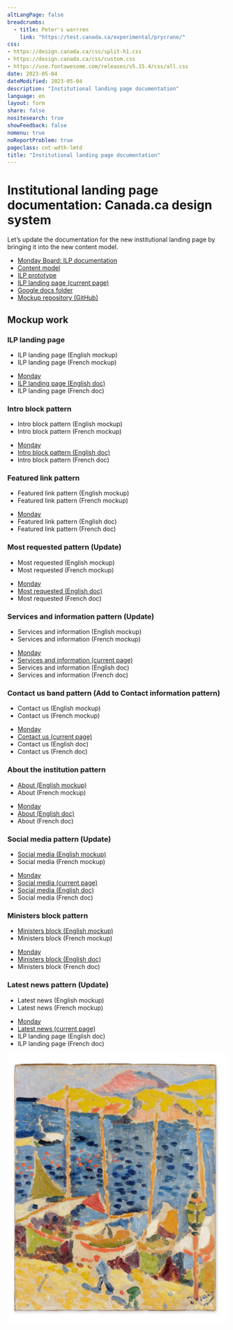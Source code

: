 ```yaml
---
altLangPage: false
breadcrumbs:
  - title: Peter's warrren
    link: "https://test.canada.ca/experimental/prycrane/"
css:
- https://design.canada.ca/css/split-h1.css
- https://design.canada.ca/css/custom.css
- https://use.fontawesome.com/releases/v5.15.4/css/all.css
date: 2023-05-04
dateModified: 2023-05-04
description: "Institutional landing page documentation"
language: en
layout: form
share: false
nositesearch: true
showFeedback: false
nomenu: true
noReportProblem: true
pageclass: cnt-wdth-lmtd
title: "Institutional landing page documentation"
---
```

<h1 property="name" id="wb-cont" dir="ltr"><span class="stacked"><span>Institutional landing page documentation</span>: <span>Canada.ca design system</span></span></h1>
<div class="row">
  <div class="col-md-8">
    <p>Let’s update the documentation for the new institutional landing page by bringing it into the new content model.</p>
    <ul>
      <li><a href="https://scma-dto.monday.com/boards/2632043469/pulses/2824139090">Monday Board: ILP documentation</a></li>
      <li><a href="https://docs.google.com/document/d/1L1TgppZW6Nl5vR8mGZYGuD2MiBUomzvW4qMBaMnYIBk/edit#heading=h.cgqy08psd8f0">Content model</a></li>
      <li><a href="https://test.canada.ca/experimental/design-system/coded-layout/institutional_landing_page_guidance-code-only.html">ILP prototype</a></li>
      <li><a href="https://design.canada.ca/mandatory-templates/institutional-profile-pages.html">ILP landing page (current page)</a></li>
      <li><a href="https://drive.google.com/drive/folders/1imYr-oeVzKcw3QXJCrJG0aCjR9w4KB-s">Google docs folder</a></li>
      <li><a href="https://github.com/gc-proto/experimental/tree/master/ilp">Mockup repository (GitHub)</a></li>
    </ul>
    <h2 class="mrgn-tp-lg">Mockup work</h2>
    <h3 class="h4">ILP landing page</h3>
    <ul>
      <li>ILP landing page (English mockup)</li>
      <li>ILP landing page (French mockup)</li>
    </ul>
    <div class="row">
      <div class="well mrgn-tp-lg col-md-8">
        <ul class="fa-ul">
          <li><span class="fa-li"><span class="far fa-circle"></span></span><a href="https://scma-dto.monday.com/boards/2632043469/pulses/4410681640">Monday</a></li>
          <li><span class="fa-li"><span class="fab fa-google-drive"></span></span><a href="https://docs.google.com/document/d/11v-AeuqxdtnkXNgycpp814fc3BfyQHxI2TpSCNgYtlY">ILP landing page (English doc)</a></li>
          <li><span class="fa-li"><span class="fab fa-google-drive"></span></span>ILP landing page (French doc)</li>
        </ul>
      </div>
    </div>
    <h3 class="h4">Intro block pattern</h3>
    <ul>
      <li>Intro block pattern (English mockup)</li>
      <li>Intro block pattern (French mockup)</li>
    </ul>
    <div class="row">
      <div class="well mrgn-tp-lg col-md-8">
        <ul class="fa-ul">
          <li><span class="fa-li"><span class="far fa-circle"></span></span><a href="https://scma-dto.monday.com/boards/2632043469/pulses/4410683568">Monday</a></li>
          <li><span class="fa-li"><span class="fab fa-google-drive"></span></span><a href="https://docs.google.com/document/d/1yak8fX5wSUmD5oP0z5EW4SHGGUQbDSIVYAiuqX0jPX8">Intro block pattern (English doc)</a></li>
          <li><span class="fa-li"><span class="fab fa-google-drive"></span></span>Intro block pattern (French doc)</li>
        </ul>
      </div>
    </div>
    <h3 class="h4">Featured link pattern</h3>
    <ul>
      <li>Featured link pattern (English mockup)</li>
      <li>Featured link pattern (French mockup)</li>
    </ul>
    <div class="row">
      <div class="well mrgn-tp-lg col-md-8">
        <ul class="fa-ul">
          <li><span class="fa-li"><span class="far fa-circle"></span></span><a href="https://scma-dto.monday.com/boards/2632043469/pulses/4410685426">Monday</a></li>
          <li><span class="fa-li"><span class="fab fa-google-drive"></span></span>Featured link pattern (English doc)</li>
          <li><span class="fa-li"><span class="fab fa-google-drive"></span></span>Featured link pattern (French doc)</li>
        </ul>
      </div>
    </div>
    <h3 class="h4">Most requested pattern (Update)</h3>
    <ul>
      <li>Most requested (English mockup)</li>
      <li>Most requested (French mockup)</li>
    </ul>
    <div class="row">
      <div class="well mrgn-tp-lg col-md-8">
        <ul class="fa-ul">
          <li><span class="fa-li"><span class="far fa-circle"></span></span><a href="https://scma-dto.monday.com/boards/2632043469/pulses/4410687939">Monday</a></li>
          <li><span class="fa-li"><span class="fab fa-google-drive"></span></span><a href="https://docs.google.com/document/d/1F7ddC9DBPp5YRqYNDGywuHt3_TckZmOAVTowi-g32fA/edit?usp=sharing">Most requested (English doc)</a></li>
          <li><span class="fa-li"><span class="fab fa-google-drive"></span></span>Most requested (French doc)</li>
        </ul>
      </div>
    </div>
    <h3 class="h4">Services and information pattern  (Update)</h3>
    <ul>
      <li>Services and information (English mockup)</li>
      <li>Services and information (French mockup)</li>
    </ul>
    <div class="row">
      <div class="well mrgn-tp-lg col-md-8">
        <ul class="fa-ul">
          <li><span class="fa-li"><span class="far fa-circle"></span></span><a href="https://scma-dto.monday.com/boards/2632043469/pulses/4410690487">Monday</a></li>
          <li><span class="fa-li"><span class="fab fa-canadian-maple-leaf"></span></span><a href="https://design.canada.ca/common-design-patterns/services-information.html">Services and information (current page)</a></li>
          <li><span class="fa-li"><span class="fab fa-google-drive"></span></span>Services and information (English doc)</li>
          <li><span class="fa-li"><span class="fab fa-google-drive"></span></span>Services and information (French doc)</li>
        </ul>
      </div>
    </div>
    <h3 class="h4">Contact us band pattern (Add to Contact information pattern)</h3>
    <ul>
      <li>Contact us (English mockup)</li>
      <li>Contact us (French mockup)</li>
    </ul>
    <div class="row">
      <div class="well mrgn-tp-lg col-md-8">
        <ul class="fa-ul">
          <li><span class="fa-li"><span class="far fa-circle"></span></span><a href="https://scma-dto.monday.com/boards/2632043469/pulses/4410694176">Monday</a></li>
          <li><span class="fa-li"><span class="fab fa-canadian-maple-leaf"></span></span><a href="https://design.canada.ca/common-design-patterns/contact-information.html">Contact us (current page)</a></li>
          <li><span class="fa-li"><span class="fab fa-google-drive"></span></span>Contact us (English doc)</li>
          <li><span class="fa-li"><span class="fab fa-google-drive"></span></span>Contact us (French doc)</li>
        </ul>
      </div>
    </div>
    <h3 class="h4">About the institution pattern</h3>
    <ul>
      <li><a href="institutional_landing_page_about.html">About (English mockup)</a></li>
      <li>About (French mockup)</li>
    </ul>
    <div class="row">
      <div class="well mrgn-tp-lg col-md-8">
        <ul class="fa-ul">
          <li><span class="fa-li"><span class="far fa-circle"></span></span><a href="https://scma-dto.monday.com/boards/2632043469/pulses/4410695507">Monday</a></li>
          <li><span class="fa-li"><span class="fab fa-google-drive"></span></span><a href="https://docs.google.com/document/d/1sMeI9mnkKTo9oVFwjSdpmn8RbmrJlLGfv_3Iqyf8Luw/edit">About (English doc)</a></li>
          <li><span class="fa-li"><span class="fab fa-google-drive"></span></span>About (French doc)</li>
        </ul>
      </div>
    </div>
    <h3 class="h4">Social media pattern (Update)</h3>
    <ul>
      <li><a href="social-media-channels.html">Social media (English mockup)</a></li>
      <li>Social media (French mockup)</li>
    </ul>
    <div class="row">
      <div class="well mrgn-tp-lg col-md-8">
        <ul class="fa-ul">
          <li><span class="fa-li"><span class="far fa-circle"></span></span><a href="https://scma-dto.monday.com/boards/2632043469/pulses/4411350957">Monday</a></li>
          <li><span class="fa-li"><span class="fab fa-canadian-maple-leaf"></span></span><a href="https://design.canada.ca/common-design-patterns/social-media-channels.html">Social media (current page)</a></li>
          <li><span class="fa-li"><span class="fab fa-google-drive"></span></span><a href="https://docs.google.com/document/d/1FIqn8UemmJgG5_JMBOmZo5LXGv1vIoocgOHOF6ROAzw">Social media (English doc)</a></li>
          <li><span class="fa-li"><span class="fab fa-google-drive"></span></span>Social media (French doc)</li>
        </ul>
      </div>
    </div>
    <h3 class="h4">Ministers block pattern</h3>
    <ul>
      <li><a href="ministers-block.html">Ministers block (English mockup)</a></li>
      <li>Ministers block (French mockup)</li>
    </ul>
    <div class="row">
      <div class="well mrgn-tp-lg col-md-8">
        <ul class="fa-ul">
          <li><span class="fa-li"><span class="far fa-circle"></span></span><a href="https://scma-dto.monday.com/boards/2632043469/pulses/4410696796">Monday</a></li>
          <li><span class="fa-li"><span class="fab fa-google-drive"></span></span><a href="https://docs.google.com/document/d/1kzESmu-aviv0WND21gka74MXHOA9WWaIxXgE0rkj7Dc">Ministers block (English doc)</a></li>
          <li><span class="fa-li"><span class="fab fa-google-drive"></span></span>Ministers block (French doc)</li>
        </ul>
      </div>
    </div>
    <h3 class="h4">Latest news pattern (Update)</h3>
    <ul>
      <li>Latest news (English mockup)</li>
      <li>Latest news (French mockup)</li>
    </ul>
    <div class="row">
      <div class="well mrgn-tp-lg col-md-8">
        <ul class="fa-ul">
          <li><span class="fa-li"><span class="far fa-circle"></span></span><a href="https://scma-dto.monday.com/boards/2632043469/pulses/4410697690">Monday</a></li>
          <li><span class="fa-li"><span class="fab fa-canadian-maple-leaf"></span></span><a href="https://design.canada.ca/common-design-patterns/latest-news.html">Latest news (current page)</a></li>
          <li><span class="fa-li"><span class="fab fa-google-drive"></span></span>ILP landing page (English doc)</li>
          <li><span class="fa-li"><span class="fab fa-google-drive"></span></span>ILP landing page (French doc)</li>
        </ul>
      </div>
    </div>
  </div>
  <div class="col-md-4">
    <div><img src="./images/derain.png" alt="André Derain, Bateaux au port de Collioure, 1905" class="img-responsive"></div>
  </div>
</div>
